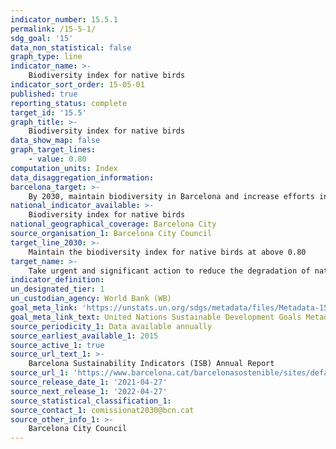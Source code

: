 ```yaml
---
indicator_number: 15.5.1
permalink: /15-5-1/
sdg_goal: '15'
data_non_statistical: false
graph_type: line
indicator_name: >-
    Biodiversity index for native birds
indicator_sort_order: 15-05-01
published: true
reporting_status: complete
target_id: '15.5'
graph_title: >-
    Biodiversity index for native birds
data_show_map: false
graph_target_lines:
    - value: 0.80
computation_units: Index
data_disaggregation_information:
barcelona_target: >-
    By 2030, maintain biodiversity in Barcelona and increase efforts in the struggle to preserve the biodiversity of the planet
national_indicator_available: >-
    Biodiversity index for native birds
national_geographical_coverage: Barcelona City
source_organisation_1: Barcelona City Council
target_line_2030: >-
    Maintain the biodiversity index for native birds at above 0.80
target_name: >-
    Take urgent and significant action to reduce the degradation of natural habitats, halt the loss of biodiversity and, by 2020, protect and prevent the extinction of threatened species
indicator_definition:
un_designated_tier: 1
un_custodian_agency: World Bank (WB)
goal_meta_link: 'https://unstats.un.org/sdgs/metadata/files/Metadata-15-05-01.pdf'
goal_meta_link_text: United Nations Sustainable Development Goals Metadata (pdf 894kB)
source_periodicity_1: Data available annually
source_earliest_available_1: 2015
source_active_1: true
source_url_text_1: >-
    Barcelona Sustainability Indicators (ISB) Annual Report
source_url_1: 'https://www.barcelona.cat/barcelonasostenible/sites/default/files/Indicadors/Indicadors2018/2018_informe_indicadors_sostenibilitat-bcn_0.pdf'
source_release_date_1: '2021-04-27'
source_next_release_1: '2022-04-27'
source_statistical_classification_1: 
source_contact_1: comissionat2030@bcn.cat
source_other_info_1: >-
    Barcelona City Council
---
```

